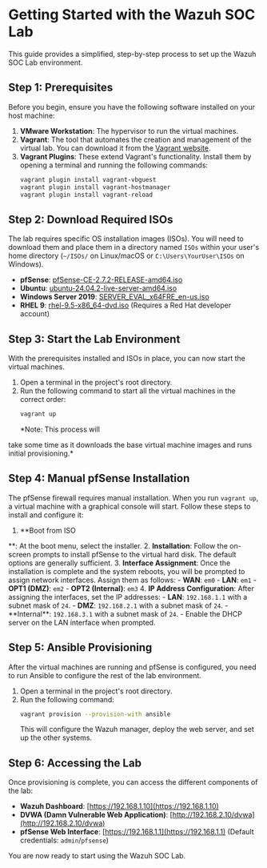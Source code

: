 # Getting Started with the Wazuh SOC Lab

This guide provides a simplified, step-by-step process to set up the Wazuh SOC Lab environment.

## Step 1: Prerequisites

Before you begin, ensure you have the following software installed on your host machine:

1.  **VMware Workstation**: The hypervisor to run the virtual machines.
2.  **Vagrant**: The tool that automates the creation and management of the virtual lab. You can download it from the [Vagrant website](https://www.vagrantup.com/downloads).
3.  **Vagrant Plugins**: These extend Vagrant's functionality. Install them by opening a terminal and running the following commands:
    ```bash
    vagrant plugin install vagrant-vbguest
    vagrant plugin install vagrant-hostmanager
    vagrant plugin install vagrant-reload
    ```

## Step 2: Download Required ISOs

The lab requires specific OS installation images (ISOs). You will need to download them and place them in a directory named `ISOs` within your user's home directory (`~/ISOs/` on Linux/macOS or `C:\Users\YourUser\ISOs` on Windows).

- **pfSense**: [pfSense-CE-2.7.2-RELEASE-amd64.iso](https://www.pfsense.org/download/)
- **Ubuntu**: [ubuntu-24.04.2-live-server-amd64.iso](https://ubuntu.com/download/server)
- **Windows Server 2019**: [SERVER_EVAL_x64FRE_en-us.iso](https://www.microsoft.com/en-us/evalcenter/evaluate-windows-server-2019)
- **RHEL 9**: [rhel-9.5-x86_64-dvd.iso](https://developers.redhat.com/products/rhel/download) (Requires a Red Hat developer account)

## Step 3: Start the Lab Environment

With the prerequisites installed and ISOs in place, you can now start the virtual machines.

1.  Open a terminal in the project's root directory.
2.  Run the following command to start all the virtual machines in the correct order:
    ```bash
    vagrant up
    ```
    \*Note: This process will

take some time as it downloads the base virtual machine images and runs initial provisioning.\*

## Step 4: Manual pfSense Installation

The pfSense firewall requires manual installation. When you run `vagrant up`, a virtual machine with a graphical console will start. Follow these steps to install and configure it:

1.  \*\*Boot from ISO

**: At the boot menu, select the installer. 2. **Installation**: Follow the on-screen prompts to install pfSense to the virtual hard disk. The default options are generally sufficient. 3. **Interface Assignment**: Once the installation is complete and the system reboots, you will be prompted to assign network interfaces. Assign them as follows: - **WAN**: `em0` - **LAN**: `em1` - **OPT1 (DMZ)**: `em2` - **OPT2 (Internal)**: `em3` 4. **IP Address Configuration**: After assigning the interfaces, set the IP addresses: - **LAN**: `192.168.1.1` with a subnet mask of `24`. - **DMZ**: `192.168.2.1` with a subnet mask of `24`. - **Internal\*\*: `192.168.3.1` with a subnet mask of `24`. - Enable the DHCP server on the LAN interface when prompted.

## Step 5: Ansible Provisioning

After the virtual machines are running and pfSense is configured, you need to run Ansible to configure the rest of the lab environment.

1.  Open a terminal in the project's root directory.
2.  Run the following command:
    ```bash
    vagrant provision --provision-with ansible
    ```
    This will configure the Wazuh manager, deploy the web server, and set up the other systems.

## Step 6: Accessing the Lab

Once provisioning is complete, you can access the different components of the lab:

- **Wazuh Dashboard**: [https://192.168.1.10](https://192.168.1.10)
- **DVWA (Damn Vulnerable Web Application)**: [http://192.168.2.10/dvwa](http://192.168.2.10/dvwa)
- **pfSense Web Interface**: [https://192.168.1.1](https://192.168.1.1) (Default credentials: `admin`/`pfsense`)

You are now ready to start using the Wazuh SOC Lab.
